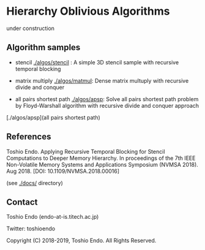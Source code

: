 # Hierarchy Oblivious Algorithms

under construction

## Algorithm samples

* stencil [./algos/stencil](./algos/stencil) : A simple 3D stencil sample with recursive temporal blocking

* matrix multiply [./algos/matmul](./algos/matmul): Dense matrix multuply with recursive divide and conquer

* all pairs shortest path [./algos/apsp](./algos/apsp): Solve all pairs shortest path problem by Floyd-Warshall algorithm with recursive divide and conquer approach

[./algos/apsp](all pairs shortest path)

## References

Toshio Endo. Applying Recursive Temporal Blocking for Stencil Computations to Deeper Memory Hierarchy. In proceedings of the 7th IEEE Non-Volatile Memory Systems and Applications Symposium (NVMSA 2018). Aug 2018. 
[DOI: 10.1109/NVMSA.2018.00016]

(see [./docs/](./docs/) directory)

## Contact

Toshio Endo (endo-at-is.titech.ac.jp)

Twitter: toshioendo

Copyright (C) 2018-2019, Toshio Endo. All Rights Reserved.
